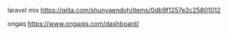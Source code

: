 
laravel mix
https://qiita.com/shunyaendoh/items/0db9f1257e2c25801012

ongaq
https://www.ongaqjs.com/dashboard/
